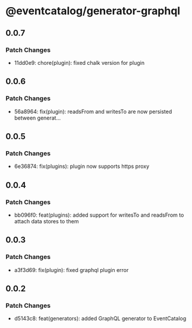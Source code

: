 # @eventcatalog/generator-graphql

## 0.0.7

### Patch Changes

- 11dd0e9: chore(plugin): fixed chalk version for plugin

## 0.0.6

### Patch Changes

- 56a8964: fix(plugin): readsFrom and writesTo are now persisted between generat…

## 0.0.5

### Patch Changes

- 6e36874: fix(plugins): plugin now supports https proxy

## 0.0.4

### Patch Changes

- bb096f0: feat(plugins): added support for writesTo and readsFrom to attach data stores to them

## 0.0.3

### Patch Changes

- a3f3d69: fix(plugin): fixed graphql plugin error

## 0.0.2

### Patch Changes

- d5143c8: feat(generators): added GraphQL generator to EventCatalog
